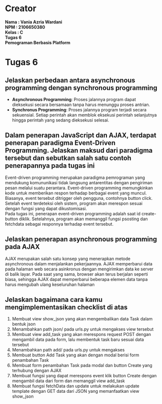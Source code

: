 # Creator
**Nama  : Vania Azria Wardani**  
**NPM   : 2106650380**    
**Kelas : C**     
**Tugas 6**  
**Pemograman Berbasis Platform**

# Tugas 6
## **Jelaskan perbedaan antara asynchronous programming dengan synchronous programming**
- **Asynchronous Programming**: Proses jalannya program dapat dieksekusi secara bersamaan tanpa harus menunggu proses antrian.
- **Synchronus Programming**: Proses jalannya program terjadi secara sekuensial. Setiap perintah akan memblok eksekusi perintah selanjutnya hingga perintah yang sedang dieksekusi selesai.

## **Dalam penerapan JavaScript dan AJAX, terdapat penerapan paradigma Event-Driven Programming. Jelaskan maksud dari paradigma tersebut dan sebutkan salah satu contoh penerapannya pada tugas ini**
Event-driven programming merupakan paradigma pemrograman yang mendukung komununikasi tidak langsung antarentitas dengan pengiriman pesan melalui suatu perantara. Event-driven programming memungkinkan kode untuk memberikan respon terhadap berbagai event yang muncul. Biasanya, event tersebut ditrigger oleh pengguna, contohnya button click. Setelah event terdeteksi oleh sistem, program akan merespon sesuai dengan fungsi yang dapat dikustomisasi.      
Pada tugas ini, penerapan event-driven programming adalah saat id create-button diklik. Setelahnya, program akan memanggil fungsi psosting dan fetchdata sebagai responnya terhadap event tersebut. 

## **Jelaskan penerapan asynchronous programming pada AJAX**
AJAX merupakan salah satu konsep yang menerapkan metode asynchronous dalam menjalankan pekerjaannya. AJAX memperbarui data pada halaman web secara asinkronus dengan mengirimkan data ke server di balik layar. Pada saat yang sama, browser akan terus berjalan seperti biasa, sehingga AJAX dapat memperbarui beberapa elemen data tanpa harus mengubah ulang keseluruhan halaman

## **Jelaskan bagaimana cara kamu mengimplementasikan checklist di atas**
1. Membuat view show_json yang akan mengembalikan data Task dalam bentuk json
2. Menambahkan path json/ pada urls.py untuk mengakses view tersebut
3. Membuat view add_task yang akan merespons request POST dengan mengambil data pada form, lalu membentuk task baru sesuai data tersebut
4. Menambahkan path add/ pada urls.py untuk mengakses
5. Membuat button Add Task yang akan dengan modal berisi form penambahan Task
6. Membuat form penambahan Task pada modal dan button Create yang terhubung dengan AJAX
7. Membuat fungsi yang dapat merespons event klik button Create dengan mengambil data dari form dan memanggil view add_task
8. Membuat fungsi fetchData dan update untuk melakukan update template dengan GET data dari JSON yang memanfaatkan view show_json
